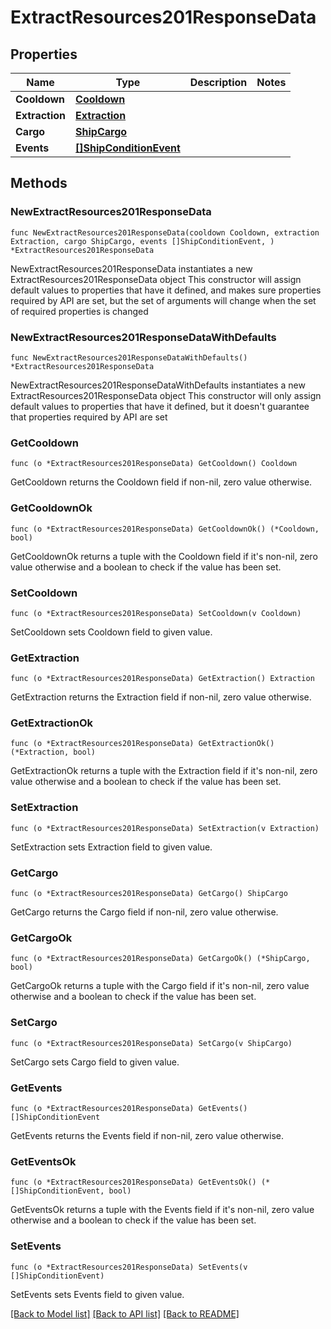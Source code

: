 # ExtractResources201ResponseData

## Properties

Name | Type | Description | Notes
------------ | ------------- | ------------- | -------------
**Cooldown** | [**Cooldown**](Cooldown.md) |  | 
**Extraction** | [**Extraction**](Extraction.md) |  | 
**Cargo** | [**ShipCargo**](ShipCargo.md) |  | 
**Events** | [**[]ShipConditionEvent**](ShipConditionEvent.md) |  | 

## Methods

### NewExtractResources201ResponseData

`func NewExtractResources201ResponseData(cooldown Cooldown, extraction Extraction, cargo ShipCargo, events []ShipConditionEvent, ) *ExtractResources201ResponseData`

NewExtractResources201ResponseData instantiates a new ExtractResources201ResponseData object
This constructor will assign default values to properties that have it defined,
and makes sure properties required by API are set, but the set of arguments
will change when the set of required properties is changed

### NewExtractResources201ResponseDataWithDefaults

`func NewExtractResources201ResponseDataWithDefaults() *ExtractResources201ResponseData`

NewExtractResources201ResponseDataWithDefaults instantiates a new ExtractResources201ResponseData object
This constructor will only assign default values to properties that have it defined,
but it doesn't guarantee that properties required by API are set

### GetCooldown

`func (o *ExtractResources201ResponseData) GetCooldown() Cooldown`

GetCooldown returns the Cooldown field if non-nil, zero value otherwise.

### GetCooldownOk

`func (o *ExtractResources201ResponseData) GetCooldownOk() (*Cooldown, bool)`

GetCooldownOk returns a tuple with the Cooldown field if it's non-nil, zero value otherwise
and a boolean to check if the value has been set.

### SetCooldown

`func (o *ExtractResources201ResponseData) SetCooldown(v Cooldown)`

SetCooldown sets Cooldown field to given value.


### GetExtraction

`func (o *ExtractResources201ResponseData) GetExtraction() Extraction`

GetExtraction returns the Extraction field if non-nil, zero value otherwise.

### GetExtractionOk

`func (o *ExtractResources201ResponseData) GetExtractionOk() (*Extraction, bool)`

GetExtractionOk returns a tuple with the Extraction field if it's non-nil, zero value otherwise
and a boolean to check if the value has been set.

### SetExtraction

`func (o *ExtractResources201ResponseData) SetExtraction(v Extraction)`

SetExtraction sets Extraction field to given value.


### GetCargo

`func (o *ExtractResources201ResponseData) GetCargo() ShipCargo`

GetCargo returns the Cargo field if non-nil, zero value otherwise.

### GetCargoOk

`func (o *ExtractResources201ResponseData) GetCargoOk() (*ShipCargo, bool)`

GetCargoOk returns a tuple with the Cargo field if it's non-nil, zero value otherwise
and a boolean to check if the value has been set.

### SetCargo

`func (o *ExtractResources201ResponseData) SetCargo(v ShipCargo)`

SetCargo sets Cargo field to given value.


### GetEvents

`func (o *ExtractResources201ResponseData) GetEvents() []ShipConditionEvent`

GetEvents returns the Events field if non-nil, zero value otherwise.

### GetEventsOk

`func (o *ExtractResources201ResponseData) GetEventsOk() (*[]ShipConditionEvent, bool)`

GetEventsOk returns a tuple with the Events field if it's non-nil, zero value otherwise
and a boolean to check if the value has been set.

### SetEvents

`func (o *ExtractResources201ResponseData) SetEvents(v []ShipConditionEvent)`

SetEvents sets Events field to given value.



[[Back to Model list]](../README.md#documentation-for-models) [[Back to API list]](../README.md#documentation-for-api-endpoints) [[Back to README]](../README.md)


